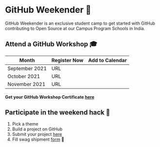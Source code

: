 # GitHub Weekender 🎉
GitHub Weekender is an exclusive student camp to get started with GitHub contributing to Open Source at our Campus Program Schools in India. 

## Attend a GitHub Workshop 🎓
| Month      | Register Now | Add to Calendar |
| ----------- | ----------- | ------------- |
| September 2021      | URL       |  |
| October 2021   | URL        |  |
| November 2021   | URL        |  |

#### Get your GitHub Workshop Certificate [here](https://education.github.com/)

## Participate in the weekend hack 🚀

1. Pick a theme
2. Build a project on GitHub
3. Submit your project [here](https://github.com/GitHub-Campus-Program-India/September2021/issues/new/choose)
4. Fill swag shipment [form]() 🎁
